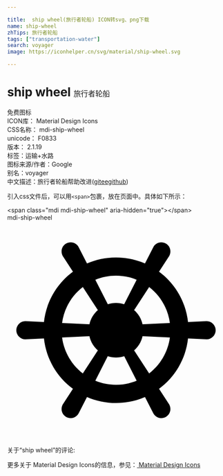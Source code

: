 ```yaml
---

title:  ship wheel(旅行者轮船) ICON转svg、png下载
name: ship-wheel
zhTips: 旅行者轮船
tags: ["transportation-water"]
search: voyager
image: https://iconhelper.cn/svg/material/ship-wheel.svg

---
```


# ship wheel  <small style="font-size: 60%;font-weight: 100">旅行者轮船</small>


<div class="detail-page">
<p>
<span><span class="badge-success badge">免费图标</span> </span>
<br/>
<span>
ICON库：
<span class="badge-secondary badge">Material Design Icons</span> 
</span>
<br/>
<span>
CSS名称：
<span class="badge-secondary badge">mdi-ship-wheel</span> 
</span>
<br/>
<span>
unicode：
<span class="badge-secondary badge">F0833</span> 
<copy-btn content='F0833' btn-title=""></copy-btn>
<copy-btn :content='String.fromCodePoint(parseInt("F0833", 16))' btn-title="复制U"></copy-btn>
</span>
<br/>
<span>
版本：
<span class="badge-secondary badge">2.1.19</span> 
</span><br/><span>标签：<span class="badge-light badge"><router-link to="/tags/transportation-water.html">运输+水路</router-link></span></span>
<br/>
<span>图标来源/作者：<span class="badge-light badge">Google</span></span> 
<br/>
<span>别名：<span class="badge-light badge">voyager</span></span><br/><span class="zh-detail">中文描述：<span class="badge-primary badge">旅行者轮船</span><span class="help-link"><span>帮助改进</span>(<a href="https://gitee.com/liuwave/icon-helper/edit/master/json/material/ship-wheel.json" target="_blank" rel="noopener noreferrer">gitee</a><a href="https://github.com/liuwave/icon-helper/edit/master/json/material/ship-wheel.json" target="_blank" rel="noopener noreferrer">github</a></span>)</span><br/>
</p>
</div>
<div class="alert alert-dark">
  <i class="mdi mdi-ship-wheel mdi-48px"></i>
  <i class="mdi mdi-ship-wheel mdi-36px"></i>
  <i class="mdi mdi-ship-wheel mdi-24px"></i>
  <i class="mdi mdi-ship-wheel mdi-18px"></i>
</div>
<div>
  <p>引入css文件后，可以用<code>&lt;span&gt;</code>包裹，放在页面中。具体如下所示：    
  </p>
  <div class="alert alert-primary" style="font-size: 14px">
    &lt;span class="mdi mdi-ship-wheel" aria-hidden="true"&gt;&lt;/span&gt;
    <copy-btn content='<span class="mdi mdi-ship-wheel" aria-hidden="true"></span>'></copy-btn>
  </div>
  <div class="alert alert-secondary">
    <i class="mdi mdi-ship-wheel"
    style="font-size: 24px"
    aria-hidden="true"></i> mdi-ship-wheel
    <copy-btn content="mdi-ship-wheel" btn-title="复制图标名称"></copy-btn>
  </div>
</div>
<div id="svg" class="svg-wrap">
<svg xmlns="http://www.w3.org/2000/svg" viewBox="0 0 24 24"><path d="M2,11L4.05,11.1C4.3,8.83 5.5,6.85 7.25,5.56L6.13,3.84C5.86,3.36 6,2.75 6.5,2.47C7,2.2 7.59,2.36 7.87,2.84L8.8,4.66C9.78,4.24 10.86,4 12,4C13.14,4 14.22,4.24 15.2,4.66L16.13,2.84C16.41,2.36 17,2.2 17.5,2.47C18,2.75 18.14,3.36 17.87,3.84L16.75,5.56C18.5,6.85 19.7,8.83 19.95,11.1L22,11A1,1 0 0,1 23,12A1,1 0 0,1 22,13L19.95,12.9C19.7,15.17 18.5,17.15 16.75,18.44L17.87,20.16C18.14,20.64 18,21.25 17.5,21.53C17,21.8 16.41,21.64 16.13,21.16L15.2,19.34C14.22,19.76 13.14,20 12,20C10.86,20 9.78,19.76 8.8,19.34L7.87,21.16C7.59,21.64 7,21.8 6.5,21.53C6,21.25 5.86,20.64 6.13,20.16L7.25,18.44C5.5,17.15 4.3,15.17 4.05,12.9L2,13A1,1 0 0,1 1,12A1,1 0 0,1 2,11M9.07,11.35C9.2,10.74 9.53,10.2 10,9.79L8.34,7.25C7.11,8.19 6.27,9.6 6.05,11.2L9.07,11.35M12,9C12.32,9 12.62,9.05 12.9,9.14L14.28,6.45C13.58,6.16 12.81,6 12,6C11.19,6 10.42,6.16 9.72,6.45L11.1,9.14C11.38,9.05 11.68,9 12,9M14.93,11.35L17.95,11.2C17.73,9.6 16.89,8.19 15.66,7.25L14,9.79C14.47,10.2 14.8,10.74 14.93,11.35M14.93,12.65C14.8,13.26 14.47,13.8 14,14.21L15.66,16.75C16.89,15.81 17.73,14.4 17.95,12.8L14.93,12.65M12,15C11.68,15 11.38,14.95 11.09,14.86L9.72,17.55C10.42,17.84 11.19,18 12,18C12.81,18 13.58,17.84 14.28,17.55L12.91,14.86C12.62,14.95 12.32,15 12,15M9.07,12.65L6.05,12.8C6.27,14.4 7.11,15.81 8.34,16.75L10,14.21C9.53,13.8 9.2,13.26 9.07,12.65Z" /></svg>
</div>
<detail full-name='mdi-ship-wheel'></detail>
<div>
<p>关于“ship wheel”的评论:</p>
</div>
<Vssue title="关于“ship wheel”的评论" ></Vssue>    
<div><p>更多关于 Material Design Icons的信息，参见：<a target="_blank" href="https://iconhelper.cn/material.html"> Material Design Icons</a>
</p></div>
